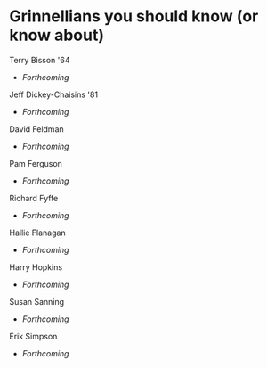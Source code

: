 Grinnellians you should know (or know about)
============================================

Terry Bisson '64
- *Forthcoming*

Jeff Dickey-Chaisins '81
- *Forthcoming*

David Feldman
- *Forthcoming*

Pam Ferguson
- *Forthcoming*

Richard Fyffe
- *Forthcoming*

Hallie Flanagan
- *Forthcoming*

Harry Hopkins
- *Forthcoming*

Susan Sanning
- *Forthcoming*

Erik Simpson
- *Forthcoming*
